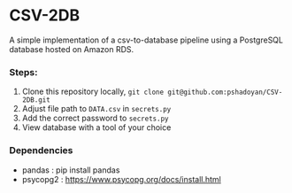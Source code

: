 
# CSV-2DB
A simple implementation of a csv-to-database pipeline using a PostgreSQL database hosted on Amazon RDS. 

### Steps:
 1. Clone this repository locally, `git clone git@github.com:pshadoyan/CSV-2DB.git`
 2. Adjust file path to `DATA.csv` in `secrets.py`
 3. Add the correct password to `secrets.py`
 4. View database with a tool of your choice

### Dependencies
- pandas : pip install pandas
- psycopg2 : https://www.psycopg.org/docs/install.html
